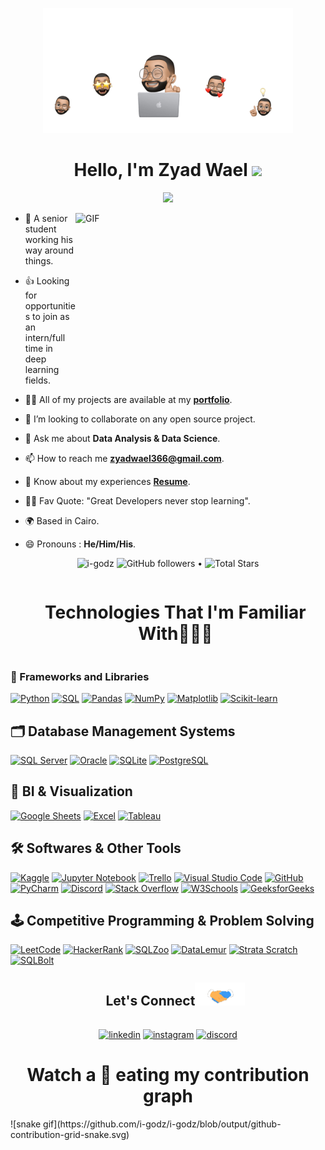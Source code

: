 <!-- Hero Top Image -->
<p align="center">
  <img src="https://github.com/i-godz/i-godz/blob/main/final.png " height="200" />
</p>
<h1 align="center">Hello,   I'm Zyad Wael <img src="https://media.giphy.com/media/hvRJCLFzcasrR4ia7z/giphy.gif" width="35"></h1>
<div>
  
  <!-- Hero Title -->
<p align="center">
  <a href="https://github.com/DenverCoder1/readme-typing-svg"><img src="https://readme-typing-svg.herokuapp.com?font=Time+New+Roman&color=%23C8BE25&size=25&center=true&vCenter=true&width=600&height=100&lines=Senior+Computer+Science+Student;Junior+Data+Analyst;Junior+BI+Developer;If+data+is+batman+call+me+robbin"></a>
</p>

  <!-- Hero Right Image -->
<a target="_blank">
  <img align="right" height="250" width="400" alt="GIF" src="https://github.com/JayantGoel001/JayantGoel001/blob/master/GIF/code.gif">
</a>

- 👾 A senior student working his way around things.
  
- 👍 Looking for opportunities to join as an intern/full time in deep learning fields.

- 👨‍💻 All of my projects are available at my <a href="https://zyadwael.glitch.me" target="blank">**portfolio**</a>.

- 👯 I’m looking to collaborate on any open source project.
  
- 💬 Ask me about **Data Analysis & Data Science**.

- 📫 How to reach me **zyadwael366@gmail.com**.

- 📄 Know about my experiences <a href="https://github.com/100rabhcsmc/Me.io/blob/master/01SaurabhChavanReactNativeResume.pdf" target="blank">**Resume**</a>.

- 💪🏼 Fav Quote: "Great Developers never stop learning".
  
- 🌍 Based in Cairo.

- 😄 Pronouns : **He/Him/His**.

  <!-- Short Stats -->
<p align="center">  
  <img src="https://komarev.com/ghpvc/?username=i-godz" alt="i-godz" />
  <img alt="GitHub followers" src="https://img.shields.io/github/followers/i-godz?label=Followers&style=social"> •   
  <img src="https://img.shields.io/github/stars/i-godz?label=Stars" alt="Total Stars">
</p>


<!--Tech Stack Title-->
<div id="user-content-toc">
  <ul align="center">
    <summary><h1 style="display: inline-block">Technologies That I'm Familiar With👨🏻‍💻</h1></summary>
  </ul>
</div>
<!--tech stack icons-->
<!-- <p align="center">
  <a href="https://skillicons.dev">
<img src="https://skillicons.dev/icons?i=git,discord,github,mysql,py,vscode,linkedin,stackoverflow,wordpress,cpp,java&perline=14"/>
  </a>
</p> -->

<h3>🧰 Frameworks and Libraries</h3>
<p>
<a href="https://www.python.org/"><img alt="Python" src="https://img.shields.io/badge/Python-3776AB?logo=python&logoColor=fff&style=flat"></a>
<a href="https://www.sql.org/"><img alt="SQL" src="https://img.shields.io/badge/SQL-27AE60?logo=sql&logoColor=fff&style=flat"></a>
<a href="https://pandas.pydata.org/"><img alt="Pandas" src="https://img.shields.io/badge/Pandas-29ABCA?logo=pandas&logoColor=fff&style=flat"></a>
<a href="https://numpy.org/"><img alt="NumPy" src="https://img.shields.io/badge/NumPy-%230077B5.svg?&logo=numpy&logoColor=white"></a>
<a href="https://matplotlib.org/"><img alt="Matplotlib" src="https://img.shields.io/badge/Matplotlib-%232768A2.svg?&logo=matplotlib&logoColor=white"></a>
<a href="https://scikit-learn.org/stable/"><img alt="Scikit-learn" src="https://img.shields.io/badge/Scikit--learn-%23007ACC.svg?&logo=scikit-learn&logoColor=white"></a>
</p>

<h2>🗂️ Database Management Systems</h2>
<p>
<a href="https://www.microsoft.com/en-us/sql/"><img alt="SQL Server" src="https://img.shields.io/badge/SQL%20Server-27AE60?logo=mssql&logoColor=fff&style=flat"></a>
<a href="https://www.oracle.com/database/"><img alt="Oracle" src="https://img.shields.io/badge/Oracle-2088FF?logo=oracle&logoColor=fff&style=flat"></a>
<a href="https://www.sqlite.org/"><img alt="SQLite" src="https://img.shields.io/badge/SQLite-29ABCA?logo=sqlite&logoColor=fff&style=flat"></a>
<a href="https://www.postgresql.org/"><img alt="PostgreSQL" src="https://img.shields.io/badge/PostgreSQL-%233174C0?logo=postgresql&logoColor=fff&style=flat"></a>
</p>

<h2>🎨 BI & Visualization</h2>
<p>
  <a href="https://docs.google.com/spreadsheets/"><img alt="Google Sheets" src="https://img.shields.io/badge/Google%20Sheets-%234285F4.svg?&logo=google-sheets&logoColor=white"></a>
<a href="https://www.excel-easy.com/"><img alt="Excel" src="https://img.shields.io/badge/Excel-%230078D4.svg?&logo=excel&logoColor=white"></a>
<a href="https://www.tableau.com/"><img alt="Tableau" src="https://img.shields.io/badge/Tableau-%233174C0.svg?&logo=tableau&logoColor=white"></a>
</p>

<h2> 🛠️ Softwares & Other Tools</h2>
<p>
<a href="https://www.kaggle.com/"><img alt="Kaggle" src="https://img.shields.io/badge/Kaggle-%230052CC.svg?&logo=kaggle&logoColor=white"></a>
<a href="https://jupyter.org/"><img alt="Jupyter Notebook" src="https://img.shields.io/badge/Jupyter%20Notebook-%23F39D2B.svg?&logo=jupyter&logoColor=white"></a>
<a href="https://trello.com/"><img alt="Trello" src="https://img.shields.io/badge/Trello-%230052CC.svg?&logo=trello&logoColor=white"></a>
<a href="https://code.visualstudio.com/"><img alt="Visual Studio Code" src="https://img.shields.io/badge/Visual%20Studio%20Code-%23007ACC.svg?&logo=visual-studio-code&logoColor=white"></a>
<a href="https://github.com/"><img alt="GitHub" src="https://img.shields.io/badge/GitHub-%23181717.svg?&logo=github&logoColor=white"></a>
<a href="https://www.jetbrains.com/pycharm/"><img alt="PyCharm" src="https://img.shields.io/badge/PyCharm-%23181717.svg?&logo=pycharm&logoColor=white"></a>
<a href="https://discordapp.com/"><img alt="Discord" src="https://img.shields.io/badge/Discord-%237289DA.svg?&logo=discord&logoColor=white"></a>
<a href="https://www.stackoverflow.com/"><img alt="Stack Overflow" src="https://img.shields.io/badge/Stack%20Overflow-%23F58025.svg?&logo=stack-overflow&logoColor=white"></a>
<a href="https://www.w3schools.com/"><img alt="W3Schools" src="https://img.shields.io/badge/W3Schools-%231E84D0.svg?&logo=w3schools&logoColor=white"></a>
<a href="https://www.geeksforgeeks.org/"><img alt="GeeksforGeeks" src="https://img.shields.io/badge/GeeksforGeeks-%236495ED.svg?&logo=geeksforgeeks&logoColor=white"></a>
</p>


<h2>🕹️ Competitive Programming & Problem Solving</h2>
<p>
  <a href="https://leetcode.com/"><img alt="LeetCode" src="https://img.shields.io/badge/LeetCode-%23FFA116.svg?&logo=leetcode&logoColor=white"></a>
<a href="https://www.hackerrank.com/"><img alt="HackerRank" src="https://img.shields.io/badge/HackerRank-%232EC866.svg?&logo=hackerrank&logoColor=white"></a>
<a href="https://sqlzoo.net/"><img alt="SQLZoo" src="https://img.shields.io/badge/SQLZoo-%23FFD700.svg?&logo=sqlzoo&logoColor=black"></a>
<a href="https://www.datalemur.com/"><img alt="DataLemur" src="https://img.shields.io/badge/DataLemur-%23E6425E.svg?&logo=datalemur&logoColor=white"></a>
<a href="https://stratascratch.com/"><img alt="Strata Scratch" src="https://img.shields.io/badge/Strata%20Scratch-%231EA5F9.svg?&logo=stratascratch&logoColor=white"></a>
<a href="https://sqlbolt.com/"><img alt="SQLBolt" src="https://img.shields.io/badge/SQLBolt-%231FAD91.svg?&logo=sqlbolt&logoColor=white"></a>
</p>









<!-- Connect with me -->
<div id="user-content-toc">
  <ul align="center">
    <summary><h2 style="display: inline-block">Let's Connect</h2><img src="https://github.com/0xAbdulKhalid/0xAbdulKhalid/raw/main/assets/mdImages/handshake.gif" width ="80"></summary>
  </ul>
</div>


<!--icons and links-->
<p align="center">
<a href="https://www.linkedin.com/in/1010nishant/" target="blank"><img align="center" src="https://user-images.githubusercontent.com/88904952/234979284-68c11d7f-1acc-4f0c-ac78-044e1037d7b0.png" alt="linkedin" height="50" width="50" /></a>
<a href="https://www.instagram.com/nishant.jangir.1010/" target="blank"><img align="center" src="https://user-images.githubusercontent.com/88904952/234981169-2dd1e58f-4b7e-468c-8213-034ba62156c3.png" alt="instagram" height="50" width="50" /></a>
<a href="https://discord.gg/UjwKkJsXsf" target="blank"><img align="center" src="https://user-images.githubusercontent.com/88904952/234982627-019fd336-6248-453c-9b05-97c13fd1d207.png" alt="discord" height="50" width="50" /></a> 
</p>



<h1 align = 'Center'>Watch a 🐍 eating my contribution graph</h1>
![snake gif](https://github.com/i-godz/i-godz/blob/output/github-contribution-grid-snake.svg)
